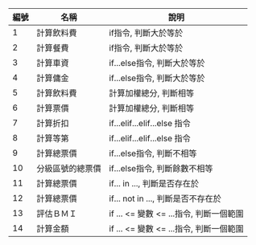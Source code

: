 |編號 | 名稱 | 說明  |
|-----|--------|-----------|
| 1   |計算飲料費 | if指令, 判斷大於等於     |
| 2   |計算餐費 | if指令, 判斷大於等於    |
| 3   |計算車資 | if...else指令, 判斷大於等於    |
| 4   |計算傭金 | if...else指令, 判斷大於等於    |
| 5   |計算飲料費 |計算加權總分, 判斷相等    |
| 6   |計算票價 | 計算加權總分, 判斷相等   |
| 7   |計算折扣 | if...elif...elif...else 指令    |
| 8   |計算等第 | if...elif...elif...else 指令    |
| 9   |計算總票價 | if...else指令, 判斷不相等   |
| 10   |分級區號的總票價 | if...else指令, 判斷餘數不相等     |
| 11   |計算總票價 | if... in ..., 判斷是否存在於    |
| 12   |計算總票價 | if... not in ..., 判斷是否不存在於     |
| 13   |評估ＢＭＩ | if ... <= 變數 <= ...指令, 判斷一個範圍    |
| 14   |計算金額 |  if ... <= 變數 <= ...指令, 判斷一個範圍   |
